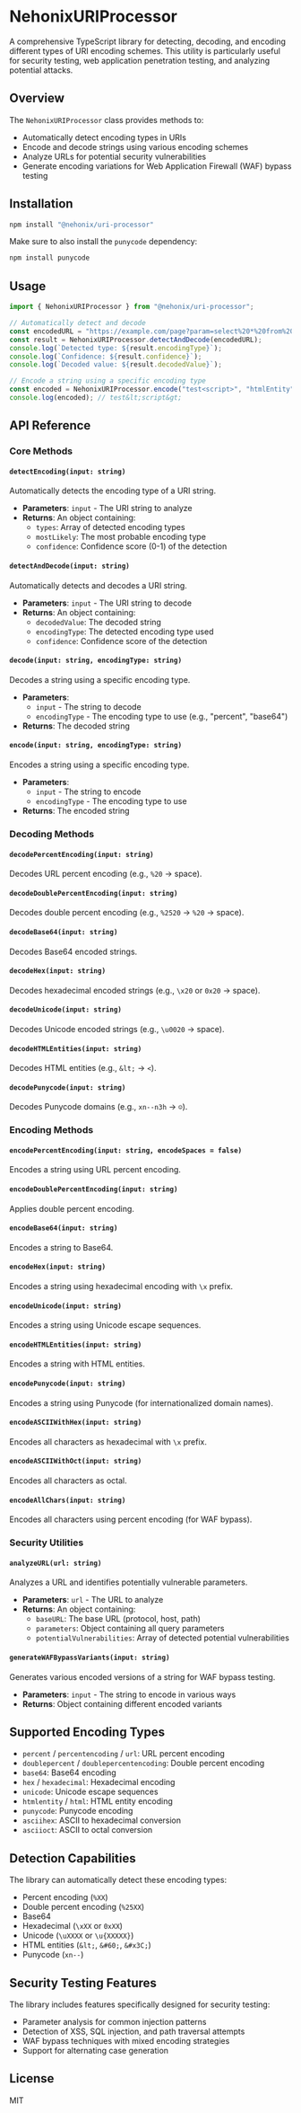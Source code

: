 # NehonixURIProcessor

A comprehensive TypeScript library for detecting, decoding, and encoding different types of URI encoding schemes. This utility is particularly useful for security testing, web application penetration testing, and analyzing potential attacks.

## Overview

The `NehonixURIProcessor` class provides methods to:

- Automatically detect encoding types in URIs
- Encode and decode strings using various encoding schemes
- Analyze URLs for potential security vulnerabilities
- Generate encoding variations for Web Application Firewall (WAF) bypass testing

## Installation

```bash
npm install "@nehonix/uri-processor"
```

Make sure to also install the `punycode` dependency:

```bash
npm install punycode
```

## Usage

```typescript
import { NehonixURIProcessor } from "@nehonix/uri-processor";

// Automatically detect and decode
const encodedURL = "https://example.com/page?param=select%20*%20from%20users";
const result = NehonixURIProcessor.detectAndDecode(encodedURL);
console.log(`Detected type: ${result.encodingType}`);
console.log(`Confidence: ${result.confidence}`);
console.log(`Decoded value: ${result.decodedValue}`);

// Encode a string using a specific encoding type
const encoded = NehonixURIProcessor.encode("test<script>", "htmlEntity");
console.log(encoded); // test&lt;script&gt;
```

## API Reference

### Core Methods

#### `detectEncoding(input: string)`

Automatically detects the encoding type of a URI string.

- **Parameters**: `input` - The URI string to analyze
- **Returns**: An object containing:
  - `types`: Array of detected encoding types
  - `mostLikely`: The most probable encoding type
  - `confidence`: Confidence score (0-1) of the detection

#### `detectAndDecode(input: string)`

Automatically detects and decodes a URI string.

- **Parameters**: `input` - The URI string to decode
- **Returns**: An object containing:
  - `decodedValue`: The decoded string
  - `encodingType`: The detected encoding type used
  - `confidence`: Confidence score of the detection

#### `decode(input: string, encodingType: string)`

Decodes a string using a specific encoding type.

- **Parameters**:
  - `input` - The string to decode
  - `encodingType` - The encoding type to use (e.g., "percent", "base64")
- **Returns**: The decoded string

#### `encode(input: string, encodingType: string)`

Encodes a string using a specific encoding type.

- **Parameters**:
  - `input` - The string to encode
  - `encodingType` - The encoding type to use
- **Returns**: The encoded string

### Decoding Methods

#### `decodePercentEncoding(input: string)`

Decodes URL percent encoding (e.g., `%20` → space).

#### `decodeDoublePercentEncoding(input: string)`

Decodes double percent encoding (e.g., `%2520` → `%20` → space).

#### `decodeBase64(input: string)`

Decodes Base64 encoded strings.

#### `decodeHex(input: string)`

Decodes hexadecimal encoded strings (e.g., `\x20` or `0x20` → space).

#### `decodeUnicode(input: string)`

Decodes Unicode encoded strings (e.g., `\u0020` → space).

#### `decodeHTMLEntities(input: string)`

Decodes HTML entities (e.g., `&lt;` → `<`).

#### `decodePunycode(input: string)`

Decodes Punycode domains (e.g., `xn--n3h` → `☺`).

### Encoding Methods

#### `encodePercentEncoding(input: string, encodeSpaces = false)`

Encodes a string using URL percent encoding.

#### `encodeDoublePercentEncoding(input: string)`

Applies double percent encoding.

#### `encodeBase64(input: string)`

Encodes a string to Base64.

#### `encodeHex(input: string)`

Encodes a string using hexadecimal encoding with `\x` prefix.

#### `encodeUnicode(input: string)`

Encodes a string using Unicode escape sequences.

#### `encodeHTMLEntities(input: string)`

Encodes a string with HTML entities.

#### `encodePunycode(input: string)`

Encodes a string using Punycode (for internationalized domain names).

#### `encodeASCIIWithHex(input: string)`

Encodes all characters as hexadecimal with `\x` prefix.

#### `encodeASCIIWithOct(input: string)`

Encodes all characters as octal.

#### `encodeAllChars(input: string)`

Encodes all characters using percent encoding (for WAF bypass).

### Security Utilities

#### `analyzeURL(url: string)`

Analyzes a URL and identifies potentially vulnerable parameters.

- **Parameters**: `url` - The URL to analyze
- **Returns**: An object containing:
  - `baseURL`: The base URL (protocol, host, path)
  - `parameters`: Object containing all query parameters
  - `potentialVulnerabilities`: Array of detected potential vulnerabilities

#### `generateWAFBypassVariants(input: string)`

Generates various encoded versions of a string for WAF bypass testing.

- **Parameters**: `input` - The string to encode in various ways
- **Returns**: Object containing different encoded variants

## Supported Encoding Types

- `percent` / `percentencoding` / `url`: URL percent encoding
- `doublepercent` / `doublepercentencoding`: Double percent encoding
- `base64`: Base64 encoding
- `hex` / `hexadecimal`: Hexadecimal encoding
- `unicode`: Unicode escape sequences
- `htmlentity` / `html`: HTML entity encoding
- `punycode`: Punycode encoding
- `asciihex`: ASCII to hexadecimal conversion
- `asciioct`: ASCII to octal conversion

## Detection Capabilities

The library can automatically detect these encoding types:

- Percent encoding (`%XX`)
- Double percent encoding (`%25XX`)
- Base64
- Hexadecimal (`\xXX` or `0xXX`)
- Unicode (`\uXXXX` or `\u{XXXXX}`)
- HTML entities (`&lt;`, `&#60;`, `&#x3C;`)
- Punycode (`xn--`)

## Security Testing Features

The library includes features specifically designed for security testing:

- Parameter analysis for common injection patterns
- Detection of XSS, SQL injection, and path traversal attempts
- WAF bypass techniques with mixed encoding strategies
- Support for alternating case generation

## License

MIT
